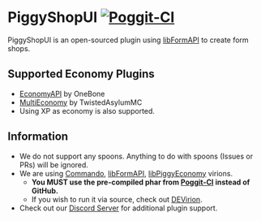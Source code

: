 # PiggyShopUI [![Poggit-CI](https://poggit.pmmp.io/ci.badge/DaPigGuy/PiggyShopUI/PiggyShopUI/master)](https://poggit.pmmp.io/ci/DaPigGuy/PiggyShopUI/~) 

PiggyShopUI is an open-sourced plugin using [libFormAPI](https://github.com/jojoe77777/FormAPI) to create form shops.

## Supported Economy Plugins
* [EconomyAPI](https://github.com/onebone/EconomyS) by OneBone
* [MultiEconomy](https://github.com/TwistedAsylumMC/MultiEconomy) by TwistedAsylumMC
* Using XP as economy is also supported.

## Information
* We do not support any spoons. Anything to do with spoons (Issues or PRs) will be ignored.
* We are using [Commando](https://github.com/CortexPE/Commando), [libFormAPI](https://github.com/jojoe77777/FormAPI), [libPiggyEconomy](https://github.com/DaPigGuy/libPiggyEconomy) virions.
    * **You MUST use the pre-compiled phar from [Poggit-CI](https://poggit.pmmp.io/ci/DaPigGuy/PiggyCustomEnchantsShop/~) instead of GitHub.**
    * If you wish to run it via source, check out [DEVirion](https://github.com/poggit/devirion).
* Check out our [Discord Server](https://discord.gg/ZZewRQH) for additional plugin support.
